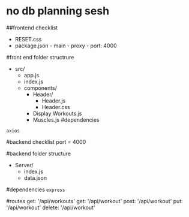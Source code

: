 



# no db planning sesh


##frontend checklist


- RESET.css
- package.json
      - main
      - proxy
      - port: 4000

#front end folder structrure
- src/
    - app.js
    -  index.js
    - components/
        - Header/
             - Header.js
             - Header.css
        - Display Workouts.js
        - Muscles.js
#dependencies

`axios`

#backend checklist
port = 4000


#backend folder structure

- Server/
    - index.js
    - data.json
    

#dependencies
    `express`
    

#routes
get: '/api/workouts'
get: '/api/workout'
post: '/api/workout'
put: '/api/workout'
delete: '/api/workout'
